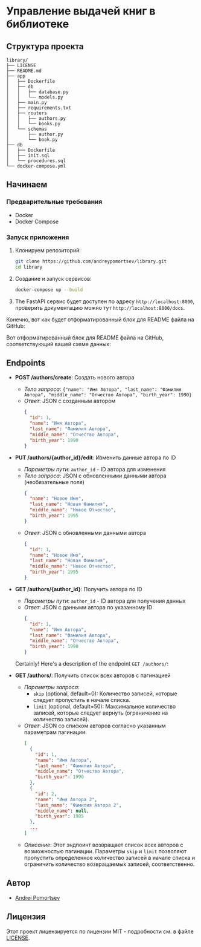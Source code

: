# Управление выдачей книг в библиотеке

## Структура проекта

```
library/
├── LICENSE
├── README.md
├── app
│   ├── Dockerfile
│   ├── db
│   │   ├── database.py
│   │   └── models.py
│   ├── main.py
│   ├── requirements.txt
│   ├── routers
│   │   ├── authors.py
│   │   └── books.py
│   └── schemas
│       ├── author.py
│       └── book.py
├── db
│   ├── Dockerfile
│   ├── init.sql
│   └── procedures.sql
└── docker-compose.yml
```

## Начинаем

### Предварительные требования

- Docker
- Docker Compose

### Запуск приложения

1. Клонируем репозиторий:
   ```sh
   git clone https://github.com/andreypomortsev/library.git
   cd library
   ```

2. Создание и запуск сервисов:
   ```sh
   docker-compose up --build
   ```

3. The FastAPI сервис будет доступен по адресу `http://localhost:8000`, проверить документацию можно тут `http://localhost:8000/docs`.

Конечно, вот как будет отформатированный блок для README файла на GitHub:

Вот отформатированный блок для README файла на GitHub, соответствующий вашей схеме данных:

## Endpoints

- **POST /authors/create**: Создать нового автора
  - *Тело запроса*: `{"name": "Имя Автора", "last_name": "Фамилия Автора", "middle_name": "Отчество Автора", "birth_year": 1990}`
  - *Ответ*: JSON с созданным автором
    ```json
    {
      "id": 1,
      "name": "Имя Автора",
      "last_name": "Фамилия Автора",
      "middle_name": "Отчество Автора",
      "birth_year": 1990
    }
    ```

- **PUT /authors/{author_id}/edit**: Изменить данные автора по ID
  - *Параметры пути*: `author_id` - ID автора для изменения
  - *Тело запроса*: JSON с обновленными данными автора (необязательные поля)
    ```json
    {
      "name": "Новое Имя",
      "last_name": "Новая Фамилия",
      "middle_name": "Новое Отчество",
      "birth_year": 1995
    }
    ```
  - *Ответ*: JSON с обновленными данными автора
    ```json
    {
      "id": 1,
      "name": "Новое Имя",
      "last_name": "Новая Фамилия",
      "middle_name": "Новое Отчество",
      "birth_year": 1995
    }
    ```

- **GET /authors/{author_id}**: Получить автора по ID
  - *Параметры пути*: `author_id` - ID автора для получения данных
  - *Ответ*: JSON с данными автора по указанному ID
    ```json
    {
      "id": 1,
      "name": "Имя Автора",
      "last_name": "Фамилия Автора",
      "middle_name": "Отчество Автора",
      "birth_year": 1990
    }
  Certainly! Here's a description of the endpoint `GET /authors/`:

- **GET /authors/**: Получить список всех авторов с пагинацией
  - *Параметры запроса*:
    - `skip` (optional, default=0): Количество записей, которые следует пропустить в начале списка.
    - `limit` (optional, default=50): Максимальное количество записей, которые следует вернуть (ограничение на количество записей).
  - *Ответ*: JSON со списком авторов согласно указанным параметрам пагинации.
    ```json
    [
      {
        "id": 1,
        "name": "Имя Автора",
        "last_name": "Фамилия Автора",
        "middle_name": "Отчество Автора",
        "birth_year": 1990
      },
      {
        "id": 2,
        "name": "Имя Автора 2",
        "last_name": "Фамилия Автора 2",
        "middle_name": null,
        "birth_year": 1985
      },
      ...
    ]
    ```
  - *Описание*: Этот эндпоинт возвращает список всех авторов с возможностью пагинации. Параметры `skip` и `limit` позволяют пропустить определенное количество записей в начале списка и ограничить количество возвращаемых записей, соответственно.


## Автор

- [Andrei Pomortsev](https://www.linkedin.com/in/andreypomortsev/)

## Лицензия

Этот проект лицензируется по лицензии MIT - подробности см. в файле [LICENSE](./LICENSE).
